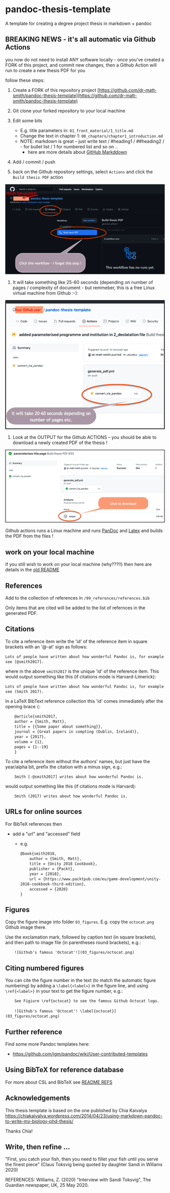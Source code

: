 pandoc-thesis-template
======================

A template for creating a degree project thesis in markdown + pandoc

## BREAKING NEWS - it's all automatic via Github Actions

you now do not need to install ANY software locally - once you've created a FORK of this project, and commit new changes, then a Github Action will run to create a new thesis PDF for you

follow these steps:

1. Create a FORK of this repository project
[https://github.com/dr-matt-smith/pandoc-thesis-template](https://github.com/dr-matt-smith/pandoc-thesis-template)

1. Git clone your forked repository to your local machine

1.  Edit some bits

    - E.g. title parameters in: `01_front_material/1_title.md`
    - Change the text in chapter 1: `00_chapters/chapter1_introduction.md`
    - NOTE: markdown is great – just write text / #heading1 / ##heading2 / - for bullet list / 1 for numbered list and so on ..
        - here are more details about [GitHub Markddown](https://guides.github.com/features/mastering-markdown/)
 
 
1.  Add / commit / push

1. back on the Github repository settings, select `Actions` and click the `Build thesis PDF` action

![clik](figures/github_actions.png)
 
1. It will take something like 25-60 seconds (depending on number of pages / complexity of document - but remmeber, this is a free Linux virtual machine from Github :-):

![clik](figures/seconds.png)

1. Look at the OUTPUT for the Github ACTIONS – you should be able to download a newly created PDF of the thesis !

![](figures/actions_output.png)
 
Github actions runs a Linux machine and runs [PanDoc](https://pandoc.org/) and [Latex](https://www.latex-project.org/) and builds the PDF from the files !

## work on your local machine

if you still wish to work on your local machine (why???!!) then here are details in the [old README](README_OLD.md)

## References

Add to the collection of references in `/99_references/references.bib`

Only items that are cited will be added to the list of refernces in the generated PDF.

## Citations

To cite a reference item write the 'id' of the reference item in square brackets with an '@-at' sign as follows:

    Lots of people have written about how wonderful Pandoc is, for example see [@smith2017].

where in the above `smith2017` is the unique 'id' of the reference item. This would output something like this (if citations mode is Harvard-Limerick):

    Lots of people have written about how wonderful Pandoc is, for example see (Smith 2017).



In a LaTeX BibText reference collection this 'id' comes immediately after the opening brace `{`:

        @article{smith2017,
        author = {Smith, Matt},
        title = {{Some paper about something}},
        journal = {Great papers in compting (Dublin, Ireland)},
        year = {2017},
        volume = {1},
        pages = {1--19}
        }



To cite a reference item without the authors' names, but just have the year/alpha bit, prefix the citation with a minus sign, e.g.:

        Smith [-@smith2017] writes about how wonderful Pandoc is.

would output something like this (if citations mode is Harvard):

        Smith (2017) writes about how wonderful Pandoc is.

## URLs for online sources


For BibTeX references then

- add a "url" and "accessed" field

    - e.g.
    
        ```
        @book{smith2018,
            author = {Smith, Matt},
            title = {Unity 2018 Cookbook},
            publisher = {Packt},
            year = {2018},
            url = {https://www.packtpub.com/eu/game-development/unity-2018-cookbook-third-edition},
            accessed = {2020}
        }
        ```

## Figures

Copy the figure image into folder `03_figures`. E.g. copy the `octocat.png` Github image there.

Use the exclamation mark, followed by caption text (in square brackets), and then path to image file (in parentheses round brackets), e.g.:

```
    ![Github's famous 'Octocat'!](03_figures/octocat.png)
```

## Citing numbered figures

You can cite the figure number in the text (to match the automatic figure numbering) by adding a `\label{<label>}` in the figure line, and using `\ref{<label>}` in your text to get the figure number, e.g.:

```
    See Figiure \ref{octocat} to see the famous Github Octocat logo.

    ![Github's famous 'Octocat'! \label{octocat}](03_figures/octocat.png)
```


## Further reference

Find some more Pandoc templates here:

- https://github.com/jgm/pandoc/wiki/User-contributed-templates

## Using BibTeX  for reference database

For more about CSL and BibTeX see [README REFS](README_REFS.md)

## Acknowledgements

This thesis template is based on the one published by Chia Kaivalya
https://chiakaivalya.wordpress.com/2014/04/23/using-markdown-pandoc-to-write-my-biology-phd-thesis/

Thanks Chia!

## Write, then refine ...

"First, you catch your fish, then you need to fillet your fish until you serve the finest piece" 
(Claus Toksvig being quoted by daughter Sandi in Willams 2020)

REFERENCES:
Williams, Z. (2020) "Interview with Sandi Toksvig",  The Guardian newspaper, UK, 25 May 2020.
